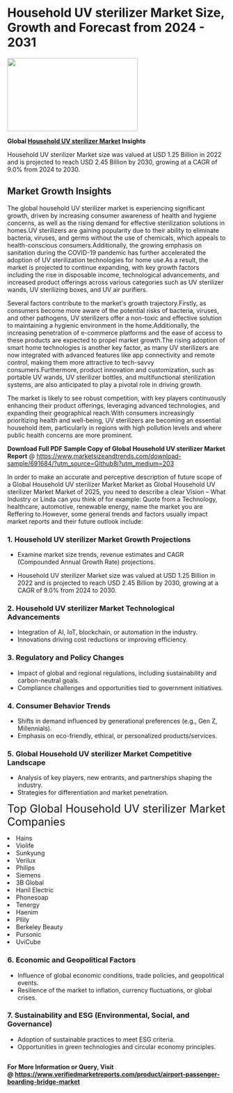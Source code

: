 <H1>Household UV sterilizer Market Size, Growth and Forecast from 2024 - 2031</H1><img class="aligncenter size-medium wp-image-584254" src="https://thirdeyenews.in/wp-content/uploads/2024/09/Global-Market-Research-300x168.jpeg" alt="" width="300" height="168" /><p><strong>Global&nbsp;<a href="https://www.marketsizeandtrends.com/download-sample/691684/?utm_source=Github8j?utm_medium=203">Household UV sterilizer Market</a> Insights</strong></p><p>Household UV sterilizer Market size was valued at USD 1.25 Billion in 2022 and is projected to reach USD 2.45 Billion by 2030, growing at a CAGR of 9.0% from 2024 to 2030.</p><p><h2>Market Growth Insights</h2> <p>The global household UV sterilizer market is experiencing significant growth, driven by increasing consumer awareness of health and hygiene concerns, as well as the rising demand for effective sterilization solutions in homes.UV sterilizers are gaining popularity due to their ability to eliminate bacteria, viruses, and germs without the use of chemicals, which appeals to health-conscious consumers.Additionally, the growing emphasis on sanitation during the COVID-19 pandemic has further accelerated the adoption of UV sterilization technologies for home use.As a result, the market is projected to continue expanding, with key growth factors including the rise in disposable income, technological advancements, and increased product offerings across various categories such as UV sterilizer wands, UV sterilizing boxes, and UV air purifiers.</p> <p>Several factors contribute to the market's growth trajectory.Firstly, as consumers become more aware of the potential risks of bacteria, viruses, and other pathogens, UV sterilizers offer a non-toxic and effective solution to maintaining a hygienic environment in the home.Additionally, the increasing penetration of e-commerce platforms and the ease of access to these products are expected to propel market growth.The rising adoption of smart home technologies is another key factor, as many UV sterilizers are now integrated with advanced features like app connectivity and remote control, making them more attractive to tech-savvy consumers.Furthermore, product innovation and customization, such as portable UV wands, UV sterilizer bottles, and multifunctional sterilization systems, are also anticipated to play a pivotal role in driving growth.</p> <p>The market is likely to see robust competition, with key players continuously enhancing their product offerings, leveraging advanced technologies, and expanding their geographical reach.With consumers increasingly prioritizing health and well-being, UV sterilizers are becoming an essential household item, particularly in regions with high pollution levels and where public health concerns are more prominent.</p> <p><span class=""><strong>Download Full PDF Sample Copy of Global Household UV sterilizer Market Report</strong> @ <a href="https://www.marketsizeandtrends.com/download-sample/691684/?utm_source=Github8j?utm_medium=203" target="_blank">https://www.marketsizeandtrends.com/download-sample/691684/?utm_source=Github8j?utm_medium=203</a></span></p><p>In order to make an accurate and perceptive description of future scope of a Global&nbsp;Household UV sterilizer Market Market as Global&nbsp;Household UV sterilizer Market Market of 2025, you need to describe a clear Vision &ndash; What Industry or Linda can you think of for example: Quote from a Technology, healthcare, automotive, renewable energy, name the market you are Reffering to.However, some general trends and factors usually impact market reports and their future outlook include:</p><h3>1.&nbsp;<strong>Household UV sterilizer Market Growth Projections</strong></h3><ul><li>Examine market size trends, revenue estimates and CAGR (Compounded Annual Growth Rate) projections.</li><li><p>Household UV sterilizer Market size was valued at USD 1.25 Billion in 2022 and is projected to reach USD 2.45 Billion by 2030, growing at a CAGR of 9.0% from 2024 to 2030.</p></li></ul><h3>2.&nbsp;<strong>Household UV sterilizer Market Technological Advancements</strong></h3><ul><li>Integration of AI, IoT, blockchain, or automation in the industry.</li><li>Innovations driving cost reductions or improving efficiency.</li></ul><h3>3.&nbsp;<strong>Regulatory and Policy Changes</strong></h3><ul><li>Impact of global and regional regulations, including sustainability and carbon-neutral goals.</li><li>Compliance challenges and opportunities tied to government initiatives.</li></ul><h3>4.&nbsp;<strong>Consumer Behavior Trends</strong></h3><ul><li>Shifts in demand influenced by generational preferences (e.g., Gen Z, Millennials).</li><li>Emphasis on eco-friendly, ethical, or personalized products/services.</li></ul><h3>5.&nbsp;<strong>Global Household UV sterilizer Market Competitive Landscape</strong></h3><ul><li>Analysis of key players, new entrants, and partnerships shaping the industry.</li><li>Strategies for differentiation and market penetration.</li></ul><p data-pm-slice="1 1 []"><span style="color: inherit; font-family: inherit; font-size: 25px;">Top Global Household UV sterilizer Market Companies</span></p><div class="" data-test-id=""><p><li>Hains</li><li> Violife</li><li> Sunkyung</li><li> Verilux</li><li> Philips</li><li> Siemens</li><li> 3B Global</li><li> Hanil Electric</li><li> Phonesoap</li><li> Tenergy</li><li> Haenim</li><li> Pllily</li><li> Berkeley Beauty</li><li> Pursonic</li><li> UviCube</li></p></div><h3>6.&nbsp;<strong>Economic and Geopolitical Factors</strong></h3><ul><li>Influence of global economic conditions, trade policies, and geopolitical events.</li><li>Resilience of the market to inflation, currency fluctuations, or global crises.</li></ul><h3>7.&nbsp;<strong>Sustainability and ESG (Environmental, Social, and Governance)</strong></h3><ul><li>Adoption of sustainable practices to meet ESG criteria.</li><li>Opportunities in green technologies and circular economy principles.</li></ul><h2><strong style="font-size: 14px;">For More Information or Query, Visit @&nbsp;</strong><a style="background-color: #ffffff; font-size: 14px;" href="https://www.marketsizeandtrends.com/report/household-uv-sterilizer-market/" target="_blank">https://www.verifiedmarketreports.com/product/airport-passenger-boarding-bridge-market</a></h2>